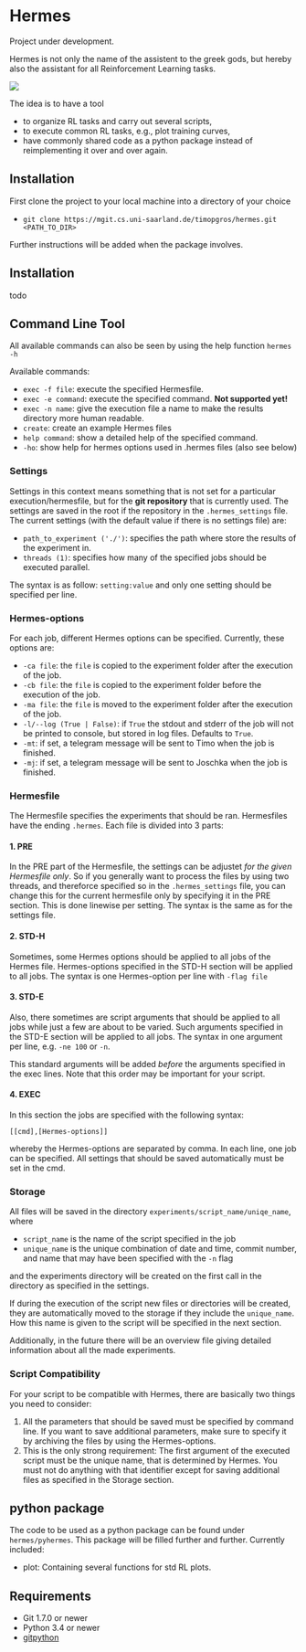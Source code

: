 # Hermes

Project under development. 

Hermes is not only the name of the assistent to the greek gods, but hereby also the assistant for all Reinforcement Learning tasks. 

![](logo.jpg)

The idea is to have a tool
- to organize RL tasks and carry out several scripts,
- to execute common RL tasks, e.g., plot training curves, 
- have commonly shared code as a python package instead of reimplementing it over and over again.  


## Installation
First clone the project to your local machine into a directory of your choice
* `git clone https://mgit.cs.uni-saarland.de/timopgros/hermes.git <PATH_TO_DIR>`

Further instructions will be added when the package involves. 


## Installation

todo
## Command Line Tool

All available commands can also be seen by using the help function `hermes -h`

Available commands:
* ``exec -f file``: execute the specified Hermesfile. 
* ``exec -e command``: execute the specified command. __Not supported yet!__
* ``exec -n name``: give the execution file a name to make the results directory more human readable.
* ``create``: create an example Hermes files
* ``help command``: show a detailed help of the specified command.
* `-ho`: show help for hermes options used in .hermes files (also see below) 

### Settings
Settings in this context means something that is not set for a particular execution/hermesfile, but for the __git repository__ that is currently used. 
The settings are saved in the root if the repository in the ``.hermes_settings`` file. 
The current settings (with the default value if there is no settings file) are:
* `path_to_experiment ('./')`: specifies the path where store the results of the experiment in.
* `threads (1)`: specifies how many of the specified jobs should be executed parallel.

The syntax is as follow: `setting:value` and only one setting should be specified per line.

### Hermes-options 
For each job, different Hermes options can be specified. Currently, these options are:
* `-ca file`: the `file` is copied to the experiment folder after the execution of the job.
* `-cb file`: the `file` is copied to the experiment folder before the execution of the job.
* `-ma file`: the `file` is moved to the experiment folder after the execution of the job.
* `-l/--log (True | False)`: if `True` the stdout and stderr of the job will not be printed to console, but stored in log files. Defaults to `True`.
* `-mt`: if set, a telegram message will be sent to Timo when the job is finished. 
* `-mj`: if set, a telegram message will be sent to Joschka when the job is finished. 


### Hermesfile

The Hermesfile specifies the experiments that should be ran. 
Hermesfiles have the ending `.hermes`.
Each file is divided into 3 parts:

#### 1. PRE
In the PRE part of the Hermesfile, the settings can be adjustet *for the given Hermesfile only*.
So if you generally want to process the files by using two threads, and thereforce specified so in the `.hermes_settings` file, you can change this for the current hermesfile only by specifying it in the PRE section. 
This is done linewise per setting. 
The syntax is the same as for the settings file.  

#### 2. STD-H
Sometimes, some Hermes options should be applied to all jobs of the Hermes file. 
Hermes-options specified in the STD-H section will be applied to all jobs. 
The syntax is one Hermes-option per line with `-flag file`

#### 3. STD-E
Also, there sometimes are script arguments that should be applied to all jobs while just a few are about to be varied. 
Such arguments specified in the STD-E section will be applied to all jobs. 
The syntax in one argument per line, e.g. `-ne 100` or `-n`.

This standard arguments will be added _before_ the arguments specified in the exec lines. 
Note that this order may be important for your script. 
#### 4. EXEC
In this section the jobs are specified with the following syntax:
```
[[cmd],[Hermes-options]]
```
whereby the Hermes-options are separated by comma.
In each line, one job can be specified. 
All settings that should be saved automatically must be set in the cmd. 
### Storage

All files will be saved in the directory `experiments/script_name/uniqe_name`, where
* `script_name` is the name of the script specified in the job
* `unique_name` is the unique combination of date and time, commit number, and name that may have been specified with the `-n` flag

and the experiments directory will be created on the first call in the directory as specified in the settings. 

If during the execution of the script new files or directories will be created, they are automatically moved to the storage if they include the `unique_name`. 
How this name is given to the script will be specified in the next section. 

Additionally, in the future there will be an overview file giving detailed information about all the made experiments. 



### Script Compatibility
For your script to be compatible with Hermes, there are basically two things you need to consider:
1. All the parameters that should be saved must be specified by command line. 
If you want to save additional parameters, make sure to specify it by archiving the files by using the Hermes-options.
2. This is the only strong requirement: The first argument of the executed script must be the unique name, that is determined by Hermes. 
You must not do anything with that identifier except for saving additional files as specified in the Storage section.

## python package

The code to be used as a python package can be found under `hermes/pyhermes`. This package will be filled further and further. 
Currently included:

- plot: Containing several functions for std RL plots. 


## Requirements

* Git 1.7.0 or newer
* Python 3.4 or newer
* [gitpython](https://gitpython.readthedocs.io/en/stable/intro.html)
